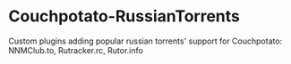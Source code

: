 # Couchpotato-RussianTorrents
Custom plugins adding popular russian torrents' support for Couchpotato: NNMClub.to, Rutracker.rc, Rutor.info
